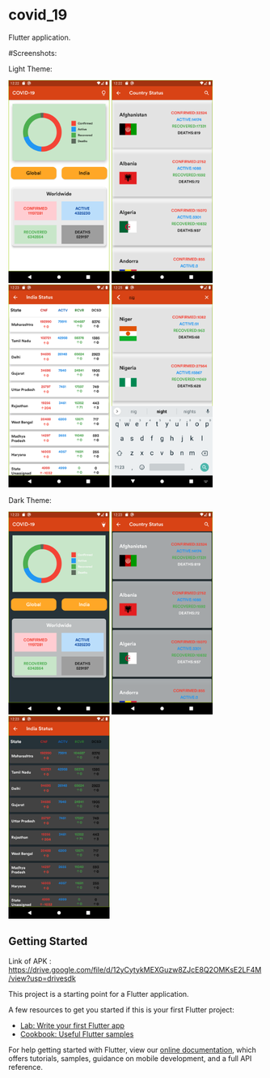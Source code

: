 # covid_19

Flutter application.

#Screenshots:

Light Theme:
<div>
<img src="images/Screenshot1.png" width="200" >
<img src="images/Screenshot2.png" width="200" >
<img src="images/Screenshot3.png" width="200" >
<img src="images/Screenshot4.png" width="200" >
</div>


Dark Theme:
<div>
<img src="images/Screenshot5.png" width="200" >
<img src="images/Screenshot6.png" width="200" >
<img src="images/Screenshot7.png" width="200" >
</div>

## Getting Started

Link of APK : https://drive.google.com/file/d/12yCytykMEXGuzw8ZJcE8Q2OMKsE2LF4M/view?usp=drivesdk 

This project is a starting point for a Flutter application.

A few resources to get you started if this is your first Flutter project:

- [Lab: Write your first Flutter app](https://flutter.dev/docs/get-started/codelab)
- [Cookbook: Useful Flutter samples](https://flutter.dev/docs/cookbook)

For help getting started with Flutter, view our
[online documentation](https://flutter.dev/docs), which offers tutorials,
samples, guidance on mobile development, and a full API reference.
